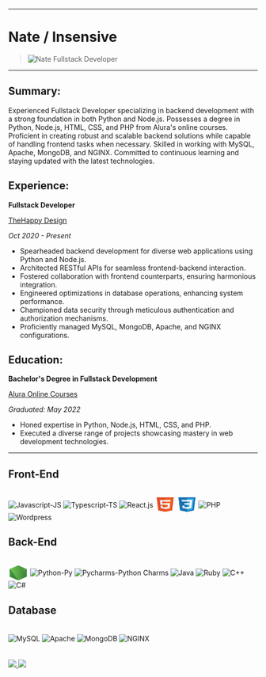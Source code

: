 <hr> 

# Nate / Insensive

>![Nate](https://cdn.discordapp.com/attachments/911807496048508958/1244673919848419442/Banner_Github.png?ex=6655f86b&is=6654a6eb&hm=4afd0b3ae7b1bc399aebe382e07e3af049f2cd043f5b8574ba3db68313a1f05a&)
Fullstack Developer

<hr> 

## Summary:
Experienced Fullstack Developer specializing in backend development with a strong foundation in both Python and Node.js. Possesses a degree in Python, Node.js, HTML, CSS, and PHP from Alura's online courses. Proficient in creating robust and scalable backend solutions while capable of handling frontend tasks when necessary. Skilled in working with MySQL, Apache, MongoDB, and NGINX. Committed to continuous learning and staying updated with the latest technologies.

## Experience:

**Fullstack Developer**

[TheHappy Design](https://www.instagram.com/_thehappydesign/)

*Oct 2020 - Present*

- Spearheaded backend development for diverse web applications using Python and Node.js.
- Architected RESTful APIs for seamless frontend-backend interaction.
- Fostered collaboration with frontend counterparts, ensuring harmonious integration.
- Engineered optimizations in database operations, enhancing system performance.
- Championed data security through meticulous authentication and authorization mechanisms.
- Proficiently managed MySQL, MongoDB, Apache, and NGINX configurations.

## Education:

**Bachelor's Degree in Fullstack Development**

[Alura Online Courses](https://www.alura.com.br)

*Graduated: May 2022*

- Honed expertise in Python, Node.js, HTML, CSS, and PHP.
- Executed a diverse range of projects showcasing mastery in web development technologies.

<hr>

## Front-End
<div style="display: inline_block"><br>
  <img align="center" alt="Javascript-JS" height="30" width="40" src="https://icongr.am/devicon/javascript-original.svg?size=128&color=currentColor">
  <img align="center" alt="Typescript-TS" height="30" width="40" src="https://icongr.am/devicon/typescript-original.svg?size=128&color=currentColor">
  <img align="center" alt="React.js" height="30" width="40" src="https://icongr.am/devicon/react-original.svg?size=128&color=currentColor">
  <img align="center" alt="HTML" height="30" width="40" src="https://raw.githubusercontent.com/devicons/devicon/master/icons/html5/html5-original.svg">
  <img align="center" alt="CSS" height="30" width="40" src="https://raw.githubusercontent.com/devicons/devicon/master/icons/css3/css3-original.svg">
  <img align="center" alt="PHP" height="30" width="40" src="https://icongr.am/devicon/php-original.svg?size=128&color=currentColor">
  <img align="center" alt="Wordpress" height="30" width="40" src="https://icongr.am/devicon/wordpress-original.svg?size=128&color=currentColor">
</div>

## Back-End
<div style="display: inline_block"><br>
  <img align="center" alt="NodeJS" height="30" width="40" src="https://raw.githubusercontent.com/devicons/devicon/master/icons/nodejs/nodejs-original.svg">
  <img align="center" alt="Python-Py" height="30" width="40" src="https://icongr.am/devicon/python-original.svg?size=128&color=currentColor">
  <img align="center" alt="Pycharms-Python Charms" height="30" width="40" src="https://icongr.am/devicon/pycharm-original.svg?size=128&color=currentColor">
  <img align="center" alt="Java" height="30" width="40" src="https://icongr.am/devicon/java-original.svg?size=128&color=currentColor">
  <img align="center" alt="Ruby" height="30" width="40" src="https://icongr.am/devicon/ruby-original.svg?size=128&color=currentColor">
  <img align="center" alt="C++" height="30" width="40" src="https://icongr.am/devicon/cplusplus-original.svg?size=128&color=currentColor">
  <img align="center" alt="C#" height="30" width="40" src="https://icongr.am/devicon/csharp-original.svg?size=128&color=currentColor">
</div>

## Database
<div style="display: inline_block"><br>
  <img align="center" alt="MySQL" height="30" width="40" src="https://icongr.am/devicon/mysql-original.svg?size=128&color=currentColor">
  <img align="center" alt="Apache" height="30" width="40" src="https://icongr.am/devicon/apache-original.svg?size=128&color=currentColor">
  <img align="center" alt="MongoDB" height="30" width="40" src="https://icongr.am/devicon/mongodb-original.svg?size=128&color=currentColor">
  <img align="center" alt="NGINX" height="30" width="40" src="https://icongr.am/devicon/nginx-original.svg?size=128&color=currentColor">
</div>

  <br>
  <br>
  
 <div>
  <a href="https://github.com/insxnsive">
  <img height="160em" src="https://github-readme-stats.vercel.app/api?username=insxnsive&show_icons=true&theme=radical&include_all_commits=true&count_private=true"/>
  <img height="160em" src="https://github-readme-stats.vercel.app/api/top-langs/?username=insxnsive&layout=compact&langs_count=7&theme=radical"/>
</div>
